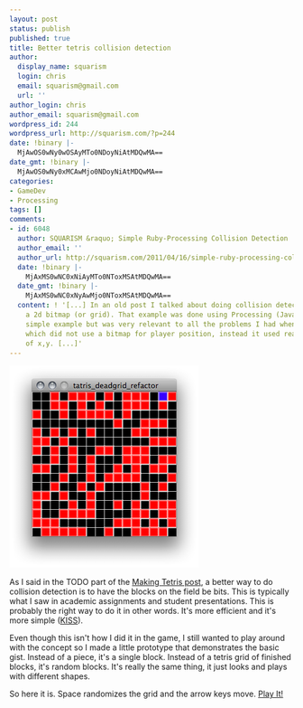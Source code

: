 ```yaml
---
layout: post
status: publish
published: true
title: Better tetris collision detection
author:
  display_name: squarism
  login: chris
  email: squarism@gmail.com
  url: ''
author_login: chris
author_email: squarism@gmail.com
wordpress_id: 244
wordpress_url: http://squarism.com/?p=244
date: !binary |-
  MjAwOS0wNy0wOSAyMTo0NDoyNiAtMDQwMA==
date_gmt: !binary |-
  MjAwOS0wNy0xMCAwMjo0NDoyNiAtMDQwMA==
categories:
- GameDev
- Processing
tags: []
comments:
- id: 6048
  author: SQUARISM &raquo; Simple Ruby-Processing Collision Detection
  author_email: ''
  author_url: http://squarism.com/2011/04/16/simple-ruby-processing-collision-detection/
  date: !binary |-
    MjAxMS0wNC0xNiAyMTo0NToxMSAtMDQwMA==
  date_gmt: !binary |-
    MjAxMS0wNC0xNyAwMjo0NToxMSAtMDQwMA==
  content: ! '[...] In an old post I talked about doing collision detection using
    a 2d bitmap (or grid). That example was done using Processing (Java). It was a
    simple example but was very relevant to all the problems I had when building Tatris
    which did not use a bitmap for player position, instead it used real 2d space
    of x,y. [...]'
---
```

![deadgrid](/uploads/2009/07/deadgrid.png "deadgrid")

As I said in the TODO part of the [Making Tetris post](http://squarism.com/2009/06/22/making-tetris/4/), a better way to do collision detection is to have the blocks on the field be bits.  This is typically what I saw in academic assignments and student presentations.  This is probably the right way to do it in other words.  It's more efficient and it's more simple ([KISS](http://en.wikipedia.org/wiki/KISS_principle)).

Even though this isn't how I did it in the game, I still wanted to play around with the concept so I made a little prototype that demonstrates the basic gist.  Instead of a piece, it's a single block.  Instead of a tetris grid of finished blocks, it's random blocks.  It's really the same thing, it just looks and plays with different shapes.

So here it is.  Space randomizes the grid and the arrow keys move.  [Play It!](http://squarism.com/files/deadgrid)